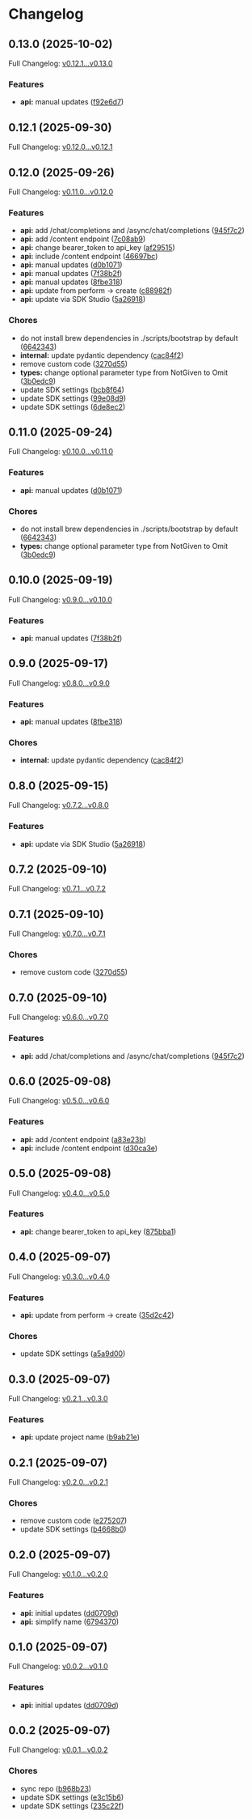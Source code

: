 # Changelog

## 0.13.0 (2025-10-02)

Full Changelog: [v0.12.1...v0.13.0](https://github.com/perplexityai/perplexity-py/compare/v0.12.1...v0.13.0)

### Features

* **api:** manual updates ([f92e6d7](https://github.com/perplexityai/perplexity-py/commit/f92e6d70fd638d895b60227dd33bb7641c169a4f))

## 0.12.1 (2025-09-30)

Full Changelog: [v0.12.0...v0.12.1](https://github.com/perplexityai/perplexity-py/compare/v0.12.0...v0.12.1)

## 0.12.0 (2025-09-26)

Full Changelog: [v0.11.0...v0.12.0](https://github.com/perplexityai/perplexity-py/compare/v0.11.0...v0.12.0)

### Features

* **api:** add /chat/completions and /async/chat/completions ([945f7c2](https://github.com/perplexityai/perplexity-py/commit/945f7c27c80ca90f6c703590578a414351e0adb2))
* **api:** add /content endpoint ([7c08ab9](https://github.com/perplexityai/perplexity-py/commit/7c08ab9a1a728ddf8da3523b330e28c8f3f40cd4))
* **api:** change bearer_token to api_key ([af29515](https://github.com/perplexityai/perplexity-py/commit/af295151b4ff3dc44dc5768aa0e965a8f5984840))
* **api:** include /content endpoint ([46697bc](https://github.com/perplexityai/perplexity-py/commit/46697bc483a4647c47368820badcdea6753a1078))
* **api:** manual updates ([d0b1071](https://github.com/perplexityai/perplexity-py/commit/d0b1071f0a16cf589c8c7d58dd545f8455eb6878))
* **api:** manual updates ([7f38b2f](https://github.com/perplexityai/perplexity-py/commit/7f38b2f1eb750a6d5e435a5bfd376b62fa5a9594))
* **api:** manual updates ([8fbe318](https://github.com/perplexityai/perplexity-py/commit/8fbe318c5ed7df04335c2cd14de708cae5780623))
* **api:** update from perform -&gt; create ([c88982f](https://github.com/perplexityai/perplexity-py/commit/c88982f6b0b3ae6060f0754e1cbb8aa3035e4054))
* **api:** update via SDK Studio ([5a26918](https://github.com/perplexityai/perplexity-py/commit/5a269186a185f62a94fbfc57e627f8820194dc23))


### Chores

* do not install brew dependencies in ./scripts/bootstrap by default ([6642343](https://github.com/perplexityai/perplexity-py/commit/66423439ddc11f2db05dc47f71b362c37681a557))
* **internal:** update pydantic dependency ([cac84f2](https://github.com/perplexityai/perplexity-py/commit/cac84f25cd550ee57f8971d74231f63ba8d36905))
* remove custom code ([3270d55](https://github.com/perplexityai/perplexity-py/commit/3270d55b91143e4b9dbc118f39791d36444e0409))
* **types:** change optional parameter type from NotGiven to Omit ([3b0edc9](https://github.com/perplexityai/perplexity-py/commit/3b0edc968f37f3a4233d0a66333e526a23f5073e))
* update SDK settings ([bcb8f64](https://github.com/perplexityai/perplexity-py/commit/bcb8f64648137caf170f0cf4b9816a39780c9f9c))
* update SDK settings ([99e08d9](https://github.com/perplexityai/perplexity-py/commit/99e08d9fb37306acce60d1da281c98d082d34995))
* update SDK settings ([6de8ec2](https://github.com/perplexityai/perplexity-py/commit/6de8ec2ca199470e9f7b70a4f840a6aeef3b1104))

## 0.11.0 (2025-09-24)

Full Changelog: [v0.10.0...v0.11.0](https://github.com/ppl-ai/perplexity-py/compare/v0.10.0...v0.11.0)

### Features

* **api:** manual updates ([d0b1071](https://github.com/ppl-ai/perplexity-py/commit/d0b1071f0a16cf589c8c7d58dd545f8455eb6878))


### Chores

* do not install brew dependencies in ./scripts/bootstrap by default ([6642343](https://github.com/ppl-ai/perplexity-py/commit/66423439ddc11f2db05dc47f71b362c37681a557))
* **types:** change optional parameter type from NotGiven to Omit ([3b0edc9](https://github.com/ppl-ai/perplexity-py/commit/3b0edc968f37f3a4233d0a66333e526a23f5073e))

## 0.10.0 (2025-09-19)

Full Changelog: [v0.9.0...v0.10.0](https://github.com/ppl-ai/perplexity-py/compare/v0.9.0...v0.10.0)

### Features

* **api:** manual updates ([7f38b2f](https://github.com/ppl-ai/perplexity-py/commit/7f38b2f1eb750a6d5e435a5bfd376b62fa5a9594))

## 0.9.0 (2025-09-17)

Full Changelog: [v0.8.0...v0.9.0](https://github.com/ppl-ai/perplexity-py/compare/v0.8.0...v0.9.0)

### Features

* **api:** manual updates ([8fbe318](https://github.com/ppl-ai/perplexity-py/commit/8fbe318c5ed7df04335c2cd14de708cae5780623))


### Chores

* **internal:** update pydantic dependency ([cac84f2](https://github.com/ppl-ai/perplexity-py/commit/cac84f25cd550ee57f8971d74231f63ba8d36905))

## 0.8.0 (2025-09-15)

Full Changelog: [v0.7.2...v0.8.0](https://github.com/ppl-ai/perplexity-py/compare/v0.7.2...v0.8.0)

### Features

* **api:** update via SDK Studio ([5a26918](https://github.com/ppl-ai/perplexity-py/commit/5a269186a185f62a94fbfc57e627f8820194dc23))

## 0.7.2 (2025-09-10)

Full Changelog: [v0.7.1...v0.7.2](https://github.com/ppl-ai/perplexity-py/compare/v0.7.1...v0.7.2)

## 0.7.1 (2025-09-10)

Full Changelog: [v0.7.0...v0.7.1](https://github.com/ppl-ai/perplexity-py/compare/v0.7.0...v0.7.1)

### Chores

* remove custom code ([3270d55](https://github.com/ppl-ai/perplexity-py/commit/3270d55b91143e4b9dbc118f39791d36444e0409))

## 0.7.0 (2025-09-10)

Full Changelog: [v0.6.0...v0.7.0](https://github.com/ppl-ai/perplexity-py/compare/v0.6.0...v0.7.0)

### Features

* **api:** add /chat/completions and /async/chat/completions ([945f7c2](https://github.com/ppl-ai/perplexity-py/commit/945f7c27c80ca90f6c703590578a414351e0adb2))

## 0.6.0 (2025-09-08)

Full Changelog: [v0.5.0...v0.6.0](https://github.com/ppl-ai/perplexity-py/compare/v0.5.0...v0.6.0)

### Features

* **api:** add /content endpoint ([a83e23b](https://github.com/ppl-ai/perplexity-py/commit/a83e23bbcacc8b80748ccf512f3a287ed6011a37))
* **api:** include /content endpoint ([d30ca3e](https://github.com/ppl-ai/perplexity-py/commit/d30ca3e3697f8fd5e17f00762ab2a89ea4d5814f))

## 0.5.0 (2025-09-08)

Full Changelog: [v0.4.0...v0.5.0](https://github.com/ppl-ai/perplexity-py/compare/v0.4.0...v0.5.0)

### Features

* **api:** change bearer_token to api_key ([875bba1](https://github.com/ppl-ai/perplexity-py/commit/875bba126072093d572f00818746b0637a1a56a6))

## 0.4.0 (2025-09-07)

Full Changelog: [v0.3.0...v0.4.0](https://github.com/ppl-ai/perplexity-py/compare/v0.3.0...v0.4.0)

### Features

* **api:** update from perform -&gt; create ([35d2c42](https://github.com/ppl-ai/perplexity-py/commit/35d2c42567e59d53b37be7d4699f80755c09ca30))


### Chores

* update SDK settings ([a5a9d00](https://github.com/ppl-ai/perplexity-py/commit/a5a9d0009d07b48cf9b5f4521705acdb6878c904))

## 0.3.0 (2025-09-07)

Full Changelog: [v0.2.1...v0.3.0](https://github.com/ppl-ai/perplexity-py/compare/v0.2.1...v0.3.0)

### Features

* **api:** update project name ([b9ab21e](https://github.com/ppl-ai/perplexity-py/commit/b9ab21e669afb28c61908dc222cc5a94ec1d6b8e))

## 0.2.1 (2025-09-07)

Full Changelog: [v0.2.0...v0.2.1](https://github.com/ppl-ai/perplexity-py/compare/v0.2.0...v0.2.1)

### Chores

* remove custom code ([e275207](https://github.com/ppl-ai/perplexity-py/commit/e27520747d07452162ae76fddcc7064d3d7f4631))
* update SDK settings ([b4668b0](https://github.com/ppl-ai/perplexity-py/commit/b4668b0ab36992c7e097f4e134a8eb36a2de7395))

## 0.2.0 (2025-09-07)

Full Changelog: [v0.1.0...v0.2.0](https://github.com/ppl-ai/perplexity-py/compare/v0.1.0...v0.2.0)

### Features

* **api:** initial updates ([dd0709d](https://github.com/ppl-ai/perplexity-py/commit/dd0709dcc9775ae935a6dad72bc826d2a61dd740))
* **api:** simplify name ([6794370](https://github.com/ppl-ai/perplexity-py/commit/679437027a8d0f3d930902d3410e366cd392beb8))

## 0.1.0 (2025-09-07)

Full Changelog: [v0.0.2...v0.1.0](https://github.com/ppl-ai/perplexity-py/compare/v0.0.2...v0.1.0)

### Features

* **api:** initial updates ([dd0709d](https://github.com/ppl-ai/perplexity-py/commit/dd0709dcc9775ae935a6dad72bc826d2a61dd740))

## 0.0.2 (2025-09-07)

Full Changelog: [v0.0.1...v0.0.2](https://github.com/ppl-ai/perplexity-py/compare/v0.0.1...v0.0.2)

### Chores

* sync repo ([b968b23](https://github.com/ppl-ai/perplexity-py/commit/b968b23fc9d25d7cd9e84d2796e33a3f56c60656))
* update SDK settings ([e3c15b6](https://github.com/ppl-ai/perplexity-py/commit/e3c15b6ab6392d0f7605c7ba7666cec2eb405f23))
* update SDK settings ([235c22f](https://github.com/ppl-ai/perplexity-py/commit/235c22f4bdd73b3dd5657bd1caadef4bac172fbe))
